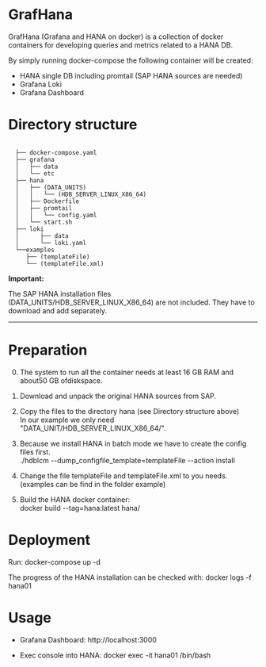 # GrafHana

GrafHana (Grafana and HANA on docker) is a collection of docker containers for developing queries and metrics related to a HANA DB. 

By simply running docker-compose the following container will be created:

  * HANA single DB including promtail (SAP HANA sources are needed)
  * Grafana Loki
  * Grafana Dashboard

# Directory structure

```

  ├── docker-compose.yaml
  ├── grafana
  │   ├── data
  │   └── etc
  ├── hana
  │   ├── (DATA_UNITS)
  │   │   └── (HDB_SERVER_LINUX_X86_64)
  │   ├── Dockerfile
  │   ├── promtail
  │   │   └── config.yaml
  │   └── start.sh
  ├── loki
  │      ├── data
  │      └── loki.yaml
  └──examples  
     ├── (templateFile)
     └── (templateFile.xml)

```

**Important:**

The SAP HANA installation files (DATA_UNITS/HDB_SERVER_LINUX_X86_64) are not included.
They have to download and add separately.

---


# Preparation

  0. The system to run all the container needs at least 16 GB RAM and about50 GB ofdiskspace.

  1. Download and unpack the original HANA sources from SAP.

  2. Copy the files to the directory hana (see Directory structure above)  
     In our example we only need "DATA_UNIT/HDB_SERVER_LINUX_X86_64/".

  3. Because we install HANA in batch mode we have to create the config files first.  
     ./hdblcm --dump_configfile_template=templateFile --action install

  4. Change the file templateFile and templateFile.xml to you needs.  
     (examples can be find in the folder example) 

  5. Build the HANA docker container:  
     docker build --tag=hana:latest hana/


# Deployment

  Run: docker-compose up -d

  The progress of the HANA installation can be checked with:
  docker logs -f hana01


# Usage

  * Grafana Dashboard: 
    http://localhost:3000

  * Exec console into HANA: 
    docker exec -it hana01 /bin/bash
    





